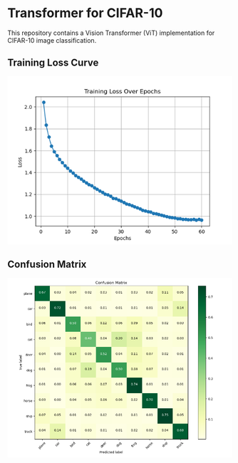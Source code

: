 # Transformer for CIFAR-10

This repository contains a Vision Transformer (ViT) implementation for CIFAR-10 image classification.

## Training Loss Curve

![Training Loss Curve](loss_curve_cifar10.png)

## Confusion Matrix

![Confusion Matrix](confusion_matrix_cifar10.png)
